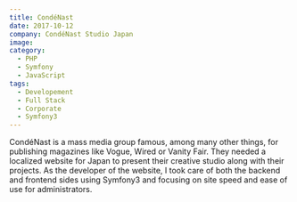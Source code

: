 ```yaml
---
title: CondéNast
date: 2017-10-12
company: CondéNast Studio Japan
image:
category:
  - PHP
  - Symfony
  - JavaScript
tags:
  - Developement
  - Full Stack
  - Corporate
  - Symfony3
---
```


CondéNast is a mass media group famous, among many other things, for publishing magazines like Vogue, Wired or Vanity Fair. They needed a localized website for Japan to present their creative studio along with their projects. As the developer of the website, I took care of both the backend and frontend sides using Symfony3 and focusing on site speed and ease of use for administrators.
